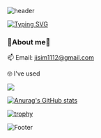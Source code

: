 ![header](https://capsule-render.vercel.app/api?type=Cylinder&color=auto&height=130&section=header&text=Jaein's%20github!&fontSize=50)

[![Typing SVG](https://readme-typing-svg.herokuapp.com/?color=f0f6fc&lines=Hellow+🐯🤖&font=Righteous&size=40)](https://git.io/typing-svg)


### 🍒About me🍒
📫 Email: jisim1112@gmail.com


🤓 I've used

<img src="https://img.shields.io/badge/Python-3766AB?style=flat-square&logo=Python&logoColor=white"/></a>



[![Anurag's GitHub stats](https://github-readme-stats.vercel.app/api?username=simjaein)](https://github.com/simjaein/github-readme-stats)


[![trophy](https://github-profile-trophy.vercel.app/?username=simjaein&theme=flat&column=7)](https://github.com/simjaein/)


![Footer](https://capsule-render.vercel.app/api?type=transparent&color=auto&height=200&section=footer&text=&fontSize=30)
